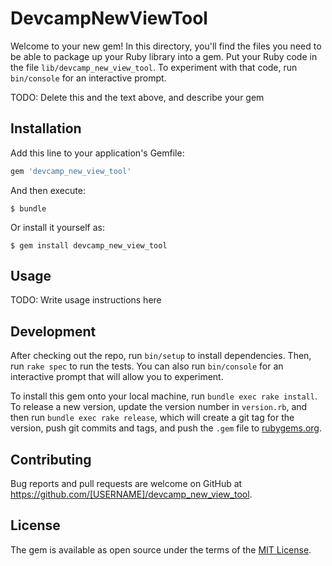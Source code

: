 # DevcampNewViewTool

Welcome to your new gem! In this directory, you'll find the files you need to be able to package up your Ruby library into a gem. Put your Ruby code in the file `lib/devcamp_new_view_tool`. To experiment with that code, run `bin/console` for an interactive prompt.

TODO: Delete this and the text above, and describe your gem

## Installation

Add this line to your application's Gemfile:

```ruby
gem 'devcamp_new_view_tool'
```

And then execute:

    $ bundle

Or install it yourself as:

    $ gem install devcamp_new_view_tool

## Usage

TODO: Write usage instructions here

## Development

After checking out the repo, run `bin/setup` to install dependencies. Then, run `rake spec` to run the tests. You can also run `bin/console` for an interactive prompt that will allow you to experiment.

To install this gem onto your local machine, run `bundle exec rake install`. To release a new version, update the version number in `version.rb`, and then run `bundle exec rake release`, which will create a git tag for the version, push git commits and tags, and push the `.gem` file to [rubygems.org](https://rubygems.org).

## Contributing

Bug reports and pull requests are welcome on GitHub at https://github.com/[USERNAME]/devcamp_new_view_tool.


## License

The gem is available as open source under the terms of the [MIT License](http://opensource.org/licenses/MIT).

